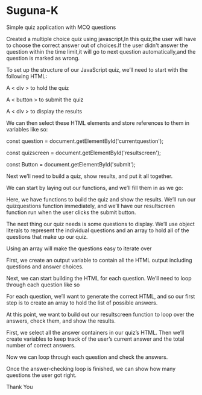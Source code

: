 # Suguna-K
Simple quiz application with MCQ questions

Created a multiple choice quiz using javascript,In this quiz,the user will have to choose the correct answer out of choices.If the user didn't answer the question within the time limit,it will go to next question automatically,and the question is marked as wrong.

To set up the structure of our JavaScript quiz, we’ll need to start with the following HTML:

A  < div > to hold the quiz

A < button > to submit the quiz

A  < div >  to display the results
  
We can then select these HTML elements and store references to them in variables like so:

const question = document.getElementById('currentquestion');

const quizscreen = document.getElementById('resultscreen');

const Button = document.getElementById('submit');

Next we’ll need to build a quiz, show results, and put it all together. 

We can start by laying out our functions, and we’ll fill them in as we go:

Here, we have functions to build the quiz and show the results. We’ll run our quizquestions function immediately, and we’ll have our resultscreen function run when the user clicks the submit button.

The next thing our quiz needs is some questions to display. We’ll use object literals to represent the individual questions and an array to hold all of the questions that make up our quiz. 

Using an array will make the questions easy to iterate over

First, we create an output variable to contain all the HTML output including questions and answer choices.

Next, we can start building the HTML for each question. We’ll need to loop through each question like so

For each question, we’ll want to generate the correct HTML, and so our first step is to create an array to hold the list of possible answers.

At this point, we want to build out our resultscreen function to loop over the answers, check them, and show the results.

First, we select all the answer containers in our quiz’s HTML. Then we’ll create variables to keep track of the user’s current answer and the total number of correct answers.

Now we can loop through each question and check the answers.

Once the answer-checking loop is finished, we can show how many questions the user got right.


 Thank You

